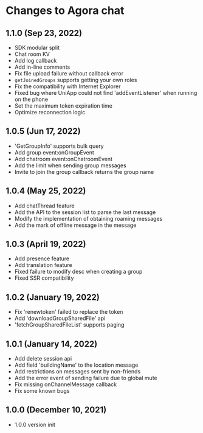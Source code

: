 # Changes to Agora chat

## 1.1.0 (Sep 23, 2022)

-   SDK modular split
-   Chat room KV
-   Add log callback
-   Add in-line comments
-   Fix file upload failure without callback error
-   `getJoinedGroups` supports getting your own roles
-   Fix the compatibility with Internet Explorer
-   Fixed bug where UniApp could not find 'addEventListener' when running on the phone
-   Set the maximum token expiration time
-   Optimize reconnection logic

## 1.0.5 (Jun 17, 2022)

-   'GetGroupInfo' supports bulk query
-   Add group event:onGroupEvent
-   Add chatroom event:onChatroomEvent
-   Add the limit when sending group messages
-   Invite to join the group callback returns the group name

## 1.0.4 (May 25, 2022)

-   Add chatThread feature
-   Add the API to the session list to parse the last message
-   Modify the implementation of obtaining roaming messages
-   Add the mark of offline message in the message

## 1.0.3 (April 19, 2022)

-   Add presence feature
-   Add translation feature
-   Fixed failure to modify desc when creating a group
-   Fixed SSR compatibility

## 1.0.2 (January 19, 2022)

-   Fix 'renewtoken' failed to replace the token
-   Add 'downloadGroupSharedFile' api
-   'fetchGroupSharedFileList' supports paging

## 1.0.1 (January 14, 2022)

-   Add delete session api
-   Add field 'buildingName' to the location message
-   Add restrictions on messages sent by non-friends
-   Add the error event of sending failure due to global mute
-   Fix missing onChannelMessage callback
-   Fix some known bugs

## 1.0.0 (December 10, 2021)

-   1.0.0 version init
